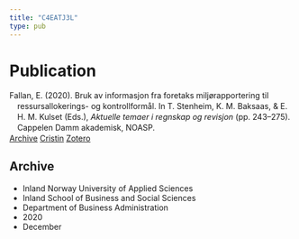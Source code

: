 ```yaml
---
title: "C4EATJ3L"
type: pub
---
```

<h1>Publication</h1>
<article id="csl-bib-container-C4EATJ3L" class="csl-bib-container">
  <div class="csl-bib-body" style="line-height: 1.35; padding-left: 1em; text-indent:-1em;">
  <div class="csl-entry">Fallan, E. (2020). Bruk av informasjon fra foretaks milj&#xF8;rapportering til ressursallokerings- og kontrollform&#xE5;l. In T. Stenheim, K. M. Baksaas, &amp; E. H. M. Kulset (Eds.), <i>Aktuelle temaer i regnskap og revisjon</i> (pp. 243&#x2013;275). Cappelen Damm akademisk, NOASP.</div>
</div>
  <div class="csl-bib-buttons">
    <a href="#taxonomy-article-C4EATJ3L" class="csl-bib-button">Archive</a>
    <a href="https://app.cristin.no/results/show.jsf?id=1856613" alt="Cristin URL" class="csl-bib-button">Cristin</a>
    <a href="http://zotero.org/groups/5402882/items/C4EATJ3L" alt="Zotero URL" class="csl-bib-button">Zotero</a>
  </div>
  <div id="csl-bib-meta-container-C4EATJ3L"></div>
</article>
<div id="csl-bib-meta-C4EATJ3L" class="csl-bib-meta">
  <article id="taxonomy-article-C4EATJ3L" class="taxonomy-article">
    <h1>Archive</h1>
    <ul>
      <li>Inland Norway University of Applied Sciences</li>
      <li>Inland School of Business and Social Sciences</li>
      <li>Department of Business Administration</li>
      <li>2020</li>
      <li>December</li>
    </ul>
  </article>
</div>
